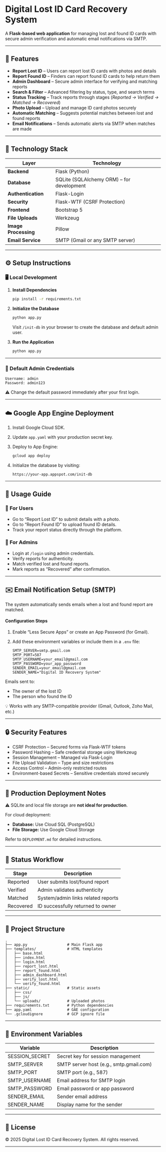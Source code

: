 # Digital Lost ID Card Recovery System

A **Flask-based web application** for managing lost and found ID cards with secure admin verification and automatic email notifications via SMTP.

---

## 🚀 Features

- **Report Lost ID** – Users can report lost ID cards with photos and details  
- **Report Found ID** – Finders can report found ID cards to help return them  
- **Admin Dashboard** – Secure admin interface for verifying and matching reports  
- **Search & Filter** – Advanced filtering by status, type, and search terms  
- **Status Tracking** – Track reports through stages (*Reported → Verified → Matched → Recovered*)  
- **Photo Upload** – Upload and manage ID card photos securely  
- **Automatic Matching** – Suggests potential matches between lost and found reports  
- **Email Notifications** – Sends automatic alerts via SMTP when matches are made  

---

## 🧩 Technology Stack

| Layer | Technology |
|-------|-------------|
| **Backend** | Flask (Python) |
| **Database** | SQLite (SQLAlchemy ORM) – for development |
| **Authentication** | Flask-Login |
| **Security** | Flask-WTF (CSRF Protection) |
| **Frontend** | Bootstrap 5 |
| **File Uploads** | Werkzeug |
| **Image Processing** | Pillow |
| **Email Service** | SMTP (Gmail or any SMTP server) |

---

## ⚙️ Setup Instructions

### 🖥️ Local Development

1. **Install Dependencies**

   ```bash
   pip install -r requirements.txt
   ```

2. **Initialize the Database**

   ```bash
   python app.py
   ```
   Visit `/init-db` in your browser to create the database and default admin user.

3. **Run the Application**

   ```bash
   python app.py
   ```

***

### 🔐 Default Admin Credentials

```
Username: admin
Password: admin123
```
⚠️ Change the default password immediately after your first login.

***

## ☁️ Google App Engine Deployment

1. Install Google Cloud SDK.
2. Update `app.yaml` with your production secret key.
3. Deploy to App Engine:

   ```bash
   gcloud app deploy
   ```

4. Initialize the database by visiting:

   ```
   https://your-app.appspot.com/init-db
   ```

***

## 🧭 Usage Guide

### 👤 For Users

- Go to “Report Lost ID” to submit details with a photo.
- Go to “Report Found ID” to upload found ID details.
- Track your report status directly through the platform.

### 🔐 For Admins

- Login at `/login` using admin credentials.
- Verify reports for authenticity.
- Match verified lost and found reports.
- Mark reports as “Recovered” after confirmation.

***

## ✉️ Email Notification Setup (SMTP)

The system automatically sends emails when a lost and found report are matched.

#### Configuration Steps

1. Enable “Less Secure Apps” or create an App Password (for Gmail).
2. Add these environment variables or include them in a `.env` file:

   ```
   SMTP_SERVER=smtp.gmail.com
   SMTP_PORT=587
   SMTP_USERNAME=your_email@gmail.com
   SMTP_PASSWORD=your_app_password
   SENDER_EMAIL=your_email@gmail.com
   SENDER_NAME="Digital ID Recovery System"
   ```

Emails sent to:
- The owner of the lost ID
- The person who found the ID

💡 Works with any SMTP-compatible provider (Gmail, Outlook, Zoho Mail, etc.)

***

## 🔒 Security Features

- CSRF Protection – Secured forms via Flask-WTF tokens
- Password Hashing – Safe credential storage using Werkzeug
- Session Management – Managed via Flask-Login
- File Upload Validation – Type and size restrictions
- Access Control – Admin-only restricted routes
- Environment-based Secrets – Sensitive credentials stored securely

***

## 🧱 Production Deployment Notes

⚠️ SQLite and local file storage are **not ideal for production**.

For cloud deployment:
- **Database:** Use Cloud SQL (PostgreSQL)
- **File Storage:** Use Google Cloud Storage

Refer to `DEPLOYMENT.md` for detailed instructions.

***

## 🔄 Status Workflow

| Stage     | Description                            |
|-----------|----------------------------------------|
| Reported  | User submits lost/found report         |
| Verified  | Admin validates authenticity           |
| Matched   | System/admin links related reports     |
| Recovered | ID successfully returned to owner      |

***

## 📁 Project Structure

```
.
├── app.py                  # Main Flask app
├── templates/              # HTML templates
│   ├── base.html
│   ├── index.html
│   ├── login.html
│   ├── report_lost.html
│   ├── report_found.html
│   ├── admin_dashboard.html
│   ├── verify_lost.html
│   └── verify_found.html
├── static/                 # Static assets
│   ├── css/
│   ├── js/
│   └── uploads/            # Uploaded photos
├── requirements.txt        # Python dependencies
├── app.yaml                # GAE configuration
└── .gcloudignore           # GCP ignore file
```

***

## 🔧 Environment Variables

| Variable        | Description                                |
|-----------------|--------------------------------------------|
| SESSION_SECRET  | Secret key for session management          |
| SMTP_SERVER     | SMTP server host (e.g., smtp.gmail.com)    |
| SMTP_PORT       | SMTP port (e.g., 587)                      |
| SMTP_USERNAME   | Email address for SMTP login               |
| SMTP_PASSWORD   | Email password or app password             |
| SENDER_EMAIL    | Sender email address                       |
| SENDER_NAME     | Display name for the sender                |

***

## 📜 License

© 2025 Digital Lost ID Card Recovery System. All rights reserved.

***


```
